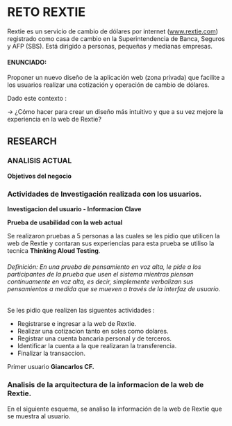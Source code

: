 # RETO REXTIE  

Rextie es un servicio de cambio de dólares por internet (www.rextie.com) registrado
como casa de cambio en la Superintendencia de Banca, Seguros y AFP (SBS). Está
dirigido a personas, pequeñas y medianas empresas.  

#### ENUNCIADO:
Proponer un nuevo diseño de la aplicación web (zona privada) que facilite a los
usuarios realizar una cotización y operación de cambio de dólares.  

Dado este contexto :  

→ ¿Cómo hacer para crear un diseño más intuitivo y que a su vez mejore la experiencia en la web de Rextie?  

## RESEARCH  
### ANALISIS ACTUAL
**Objetivos del negocio**  

### Actividades de Investigación realizada con los usuarios.  
**Investigacion del usuario -  Informacion Clave**  

**Prueba de usabilidad con la web actual**

Se realizaron pruebas a 5 personas a las cuales se les pidio que utilicen la web de Rextie y contaran sus experiencias para esta prueba se utiliso la tecnica **Thinking Aloud Testing**.  

###### *Definición: En una prueba de pensamiento en voz alta, le pide a los participantes de la prueba que usen el sistema mientras piensan continuamente en voz alta, es decir, simplemente verbalizan sus pensamientos a medida que se mueven a través de la interfaz de usuario.*  

Se les pidio que realizen las siguentes actividades :  

- Registrarse e ingresar a la web de Rextie.  
- Realizar una cotizacion tanto en soles como dolares.  
- Registrar una cuenta bancaria personal y de terceros.  
- Identificar la cuenta a la que realizaran la transferencia.  
- Finalizar la transaccion.

Primer usuario **Giancarlos CF.**  

### Analisis de la arquitectura de la informacion de la web de Rextie.  
En el siguiente esquema, se analiso la información de la web de Rextie que se muestra al usuario.  

